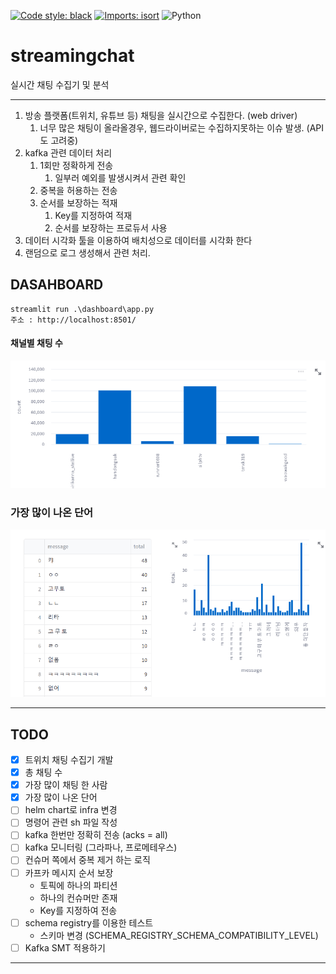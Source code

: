 [![Code style: black](https://img.shields.io/badge/code%20style-black-000000.svg)](https://github.com/psf/black)
[![Imports: isort](https://img.shields.io/badge/%20imports-isort-%231674b1?style=flat&labelColor=ef8336)](https://pycqa.github.io/isort/)
![Python](https://img.shields.io/badge/python-3.8.10-blue)


# streamingchat


실시간 채팅 수집기 및 분석

---

1. 방송 플랫폼(트위치, 유튜브 등) 채팅을 실시간으로 수집한다. (web driver)
   1. 너무 많은 채팅이 올라올경우, 웹드라이버로는 수집하지못하는 이슈 발생. (API도 고려중)
2. kafka 관련 데이터 처리
   1. 1회만 정확하게 전송
      1. 일부러 예외를 발생시켜서 관련 확인 
   2. 중복을 허용하는 전송
   3. 순서를 보장하는 적재
      1. Key를 지정하여 적재
      2. 순서를 보장하는 프로듀서 사용
3. 데이터 시각화 툴을 이용하여 배치성으로 데이터를 시각화 한다
4. 랜덤으로 로그 생성해서 관련 처리.


## DASAHBOARD

```
streamlit run .\dashboard\app.py
주소 : http://localhost:8501/ 
```

#### 채널별 채팅 수
![채널별 채팅 수](images/total_channel_chat.png)

### 가장 많이 나온 단어
![가장 많이 나온 단어](images/total_chat.png)

---
## TODO
- [x] 트위치 채팅 수집기 개발
- [x] 총 채팅 수
- [x] 가장 많이 채팅 한 사람
- [x] 가장 많이 나온 단어
- [ ] helm chart로 infra 변경
- [ ] 명령어 관련 sh 파일 작성
- [ ] kafka 한번만 정확히 전송 (acks = all)
- [ ] kafka 모니터링 (그라파나, 프로메테우스)
- [ ] 컨슈머 쪽에서 중복 제거 하는 로직
- [ ] 카프카 메시지 순서 보장
  - 토픽에 하나의 파티션
  - 하나의 컨슈머만 존재
  - Key를 지정하여 전송
- [ ] schema registry를 이용한 테스트
  - 스키마 변경 (SCHEMA_REGISTRY_SCHEMA_COMPATIBILITY_LEVEL)
- [ ] Kafka SMT 적용하기
---

